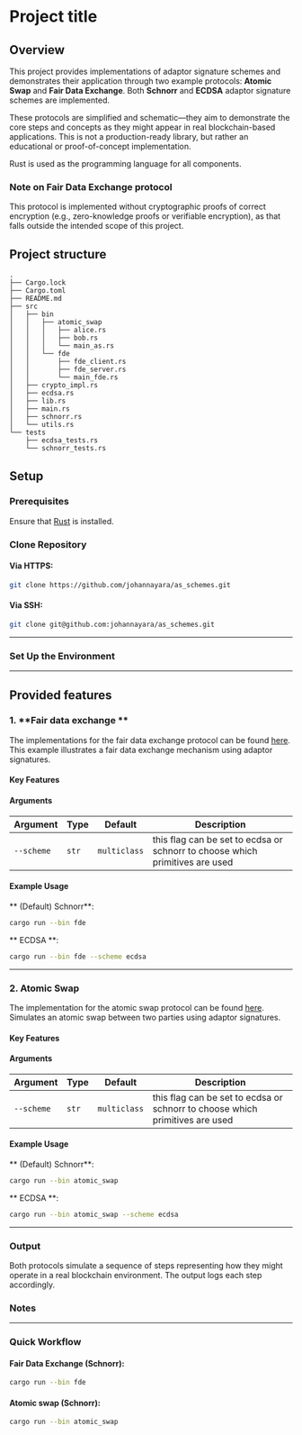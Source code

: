 # Project title
## Overview

This project provides implementations of adaptor signature schemes and demonstrates their application through two example protocols: **Atomic Swap** and **Fair Data Exchange**. Both **Schnorr** and **ECDSA** adaptor signature schemes are implemented.

These protocols are simplified and schematic—they aim to demonstrate the core steps and concepts as they might appear in real blockchain-based applications. This is not a production-ready library, but rather an educational or proof-of-concept implementation.

Rust is used as the programming language for all components.

### **Note on Fair Data Exchange protocol**
This protocol is implemented without cryptographic proofs of correct encryption (e.g., zero-knowledge proofs or verifiable encryption), as that falls outside the intended scope of this project.

## Project structure
```
.
├── Cargo.lock
├── Cargo.toml
├── README.md
├── src
│   ├── bin
│   │   ├── atomic_swap
│   │   │   ├── alice.rs
│   │   │   ├── bob.rs
│   │   │   └── main_as.rs
│   │   └── fde
│   │       ├── fde_client.rs
│   │       ├── fde_server.rs
│   │       └── main_fde.rs
│   ├── crypto_impl.rs
│   ├── ecdsa.rs
│   ├── lib.rs
│   ├── main.rs
│   ├── schnorr.rs
│   └── utils.rs
└── tests
    ├── ecdsa_tests.rs
    └── schnorr_tests.rs

```

## Setup

### Prerequisites
Ensure that [Rust](https://www.rust-lang.org/tools/install) is installed.

### Clone Repository

#### Via HTTPS:
```bash
git clone https://github.com/johannayara/as_schemes.git
```

#### Via SSH:
```bash
git clone git@github.com:johannayara/as_schemes.git
```

---

### Set Up the Environment

---

## Provided features 

### 1. **Fair data exchange **
The implementations for the fair data exchange protocol can be found [here](src/bin/fde). 
This example illustrates a fair data exchange mechanism using adaptor signatures.

#### Key Features

#### Arguments
| Argument              | Type     | Default      | Description                                                                 |
|-----------------------|----------|--------------|-----------------------------------------------------------------------------|
| `--scheme` | `str`   | `multiclass` | this flag can be set to ecdsa or schnorr to choose which primitives are used              |

#### Example Usage
** (Default) Schnorr**:
```bash
cargo run --bin fde
```
** ECDSA **:
```bash
cargo run --bin fde --scheme ecdsa 
```
---

### 2. **Atomic Swap**
The implementation for the atomic swap protocol can be found [here](src/bin/atomic_swap). Simulates an atomic swap between two parties using adaptor signatures.

#### Key Features

#### Arguments
| Argument              | Type     | Default      | Description                                                                 |
|-----------------------|----------|--------------|-----------------------------------------------------------------------------|
| `--scheme` | `str`   | `multiclass` | this flag can be set to ecdsa or schnorr to choose which primitives are used              |

#### Example Usage
** (Default) Schnorr**:
```bash
cargo run --bin atomic_swap 
```
** ECDSA **:
```bash
cargo run --bin atomic_swap --scheme ecdsa 
```

---

### Output
Both protocols simulate a sequence of steps representing how they might operate in a real blockchain environment. The output logs each step accordingly.

### Notes
---

### **Quick Workflow**
#### Fair Data Exchange (Schnorr):
```bash
cargo run --bin fde 
```
#### Atomic swap (Schnorr):
```bash
cargo run --bin atomic_swap 
```